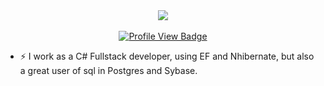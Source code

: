 
<div align="center">
  <img src ="https://github-readme-streak-stats.herokuapp.com?user=mateusconrad&theme=darcula&hide_border=true&background=FFFFFF00">
  <br>
  <br>
  <div id="badges">
    <a href="https://github.com/mateusconrad">
    <img src="https://komarev.com/ghpvc/?username=mateusconrad&style=for-the-badge&color=orange" alt="Profile View Badge"/>
  </a>
  <br>
</div>
</div>

- ⚡ I work as a C# Fullstack developer, using EF and Nhibernate, but also a great user of sql in Postgres and Sybase.
 
<!--
**mateusconrad/mateusconrad** is a ✨ _special_ ✨ repository because its `README.md` (this file) appears on your GitHub profile.
Here are some ideas to get you started:
- 🔭 I’m currently working on ...
- 🌱 I’m currently learning ...
- 👯 I’m looking to collaborate on ...
- 🤔 I’m looking for help with ...
- 💬 Ask me about ...
- 📫 How to reach me: ...
- 😄 Pronouns: ...
- ⚡ Fun fact: ...
-->
